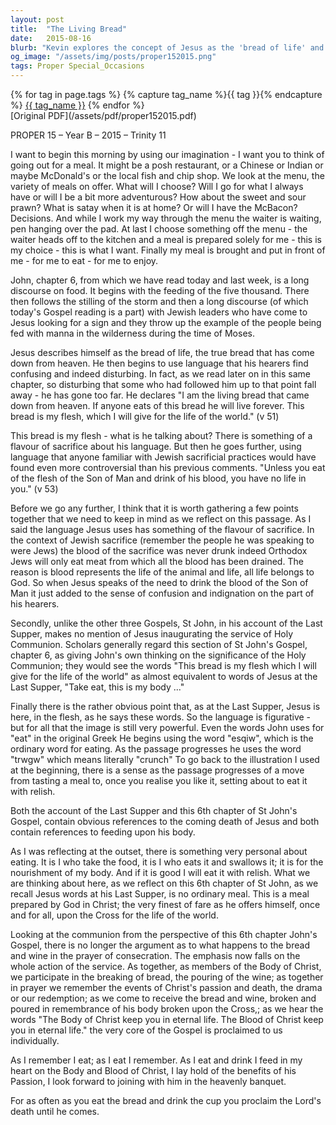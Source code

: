 ```yaml
---
layout: post
title:  "The Living Bread"
date:   2015-08-16
blurb: "Kevin explores the concept of Jesus as the 'bread of life' and the personal nature of spiritual nourishment. Using the metaphor of choosing a meal, he discusses the significance of the Holy Communion and the act of eating as a personal and intimate act of faith. The sermon reflects on the figurative language used by Jesus and the deeper meaning of the communion as a remembrance of Christ's sacrifice."
og_image: "/assets/img/posts/proper152015.png"
tags: Proper Special_Occasions
---    
```

<div class="tag-pills">
  {% for tag in page.tags %}
    {% capture tag_name %}{{ tag }}{% endcapture %}
    <a href="{{ site.baseurl }}/tag/{{ tag_name }}" class="tag-pill">{{ tag_name }}</a>
  {% endfor %}
</div>
[Original PDF](/assets/pdf/proper152015.pdf)

PROPER 15 – Year B – 2015 – Trinity 11

I want to begin this morning by using our imagination - I want you to think of going out for a meal. It might be a posh restaurant, or a Chinese or Indian or maybe McDonald's or the local fish and chip shop. We look at the menu, the variety of meals on offer. What will I choose? Will I go for what I always have or will I be a bit more adventurous? How about the sweet and sour prawn? What is satay when it is at home? Or will I have the McBacon? Decisions. And while I work my way through the menu the waiter is waiting, pen hanging over the pad. At last I choose something off the menu - the waiter heads off to the kitchen and a meal is prepared solely for me - this is my choice - this is what I want. Finally my meal is brought and put in front of me - for me to eat - for me to enjoy.

John, chapter 6, from which we have read today and last week, is a long discourse on food. It begins with the feeding of the five thousand. There then follows the stilling of the storm and then a long discourse (of which today's Gospel reading is a part) with Jewish leaders who have come to Jesus looking for a sign and they throw up the example of the people being fed with manna in the wilderness during the time of Moses.

Jesus describes himself as the bread of life, the true bread that has come down from heaven. He then begins to use language that his hearers find confusing and indeed disturbing. In fact, as we read later on in this same chapter, so disturbing that some who had followed him up to that point fall away - he has gone too far. He declares "I am the living bread that came down from heaven. If anyone eats of this bread he will live forever. This bread is my flesh, which I will give for the life of the world." (v 51)

This bread is my flesh - what is he talking about? There is something of a flavour of sacrifice about his language. But then he goes further, using language that anyone familiar with Jewish sacrificial practices would have found even more controversial than his previous comments. "Unless you eat of the flesh of the Son of Man and drink of his blood, you have no life in you." (v 53)

Before we go any further, I think that it is worth gathering a few points together that we need to keep in mind as we reflect on this passage. As I said the language Jesus uses has something of the flavour of sacrifice. In the context of Jewish sacrifice (remember the people he was speaking to were Jews) the blood of the sacrifice was never drunk indeed Orthodox Jews will only eat meat from which all the blood has been drained. The reason is blood represents the life of the animal and life, all life belongs to God. So when Jesus speaks of the need to drink the blood of the Son of Man it just added to the sense of confusion and indignation on the part of his hearers.

Secondly, unlike the other three Gospels, St John, in his account of the Last Supper, makes no mention of Jesus inaugurating the service of Holy Communion. Scholars generally regard this section of St John's Gospel, chapter 6, as giving John's own thinking on the significance of the Holy Communion; they would see the words "This bread is my flesh which I will give for the life of the world" as almost equivalent to words of Jesus at the Last Supper, "Take eat, this is my body ..."

Finally there is the rather obvious point that, as at the Last Supper, Jesus is here, in the flesh, as he says these words. So the language is figurative - but for all that the image is still very powerful. Even the words John uses for "eat" in the original Greek He begins using the word "esqiw", which is the ordinary word for eating. As the passage progresses he uses the word "trwgw" which means literally "crunch" To go back to the illustration I used at the beginning, there is a sense as the passage progresses of a move from tasting a meal to, once you realise you like it, setting about to eat it with relish.

Both the account of the Last Supper and this 6th chapter of St John's Gospel, contain obvious references to the coming death of Jesus and both contain references to feeding upon his body.

As I was reflecting at the outset, there is something very personal about eating. It is I who take the food, it is I who eats it and swallows it; it is for the nourishment of my body. And if it is good I will eat it with relish. What we are thinking about here, as we reflect on this 6th chapter of St John, as we recall Jesus words at his Last Supper, is no ordinary meal. This is a meal prepared by God in Christ; the very finest of fare as he offers himself, once and for all, upon the Cross for the life of the world.

Looking at the communion from the perspective of this 6th chapter John's Gospel, there is no longer the argument as to what happens to the bread and wine in the prayer of consecration. The emphasis now falls on the whole action of the service. As together, as members of the Body of Christ, we participate in the breaking of bread, the pouring of the wine; as together in prayer we remember the events of Christ's passion and death, the drama or our redemption; as we come to receive the bread and wine, broken and poured in remembrance of his body broken upon the Cross,; as we hear the words "The Body of Christ keep you in eternal life. The Blood of Christ keep you in eternal life." the very core of the Gospel is proclaimed to us individually.

As I remember I eat; as I eat I remember. As I eat and drink I feed in my heart on the Body and Blood of Christ, I lay hold of the benefits of his Passion, I look forward to joining with him in the heavenly banquet.

For as often as you eat the bread and drink the cup you proclaim the Lord's death until he comes.
